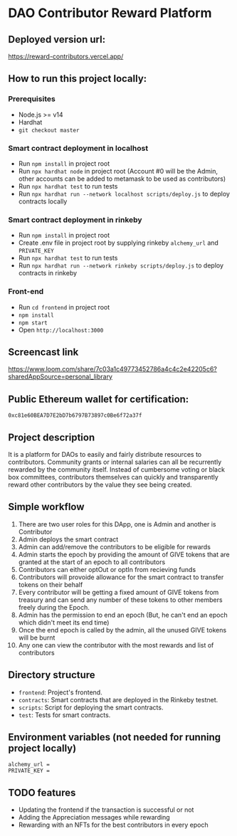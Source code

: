 # DAO Contributor Reward Platform

## Deployed version url:

https://reward-contributors.vercel.app/

## How to run this project locally:

### Prerequisites

- Node.js >= v14
- Hardhat
- `git checkout master`

### Smart contract deployment in localhost

- Run `npm install` in project root
- Run `npx hardhat node` in project root (Account #0 will be the Admin, other accounts can be added to metamask to be used as contributors)
- Run `npx hardhat test` to run tests
- Run `npx hardhat run --network localhost scripts/deploy.js` to deploy contracts locally


### Smart contract deployment in rinkeby

- Run `npm install` in project root 
- Create .env file in project root by supplying rinkeby `alchemy_url` and `PRIVATE_KEY`
- Run `npx hardhat test` to run tests
- Run `npx hardhat run --network rinkeby scripts/deploy.js` to deploy contracts in rinkeby

### Front-end

- Run `cd frontend` in project root
- `npm install`
- `npm start`
- Open `http://localhost:3000`

## Screencast link

https://www.loom.com/share/7c03a1c49773452786a4c4c2e42205c6?sharedAppSource=personal_library

## Public Ethereum wallet for certification:

`0xc81e60BEA7D7E2bD7b6797B73897c0Be6f72a37f`

## Project description

It is a platform for DAOs to easily and fairly distribute resources to contributors. Community grants or internal salaries can all be recurrently rewarded by the community itself. Instead of cumbersome voting or black box committees, contributors themselves can quickly and transparently reward other contributors by the value they see being created.

## Simple workflow

1. There are two user roles for this DApp, one is Admin and another is Contributor
2. Admin deploys the smart contract
3. Admin can add/remove the contributors to be eligible for rewards
4. Admin starts the epoch by providing the amount of GIVE tokens that are granted at the start of an epoch to all contributors
5. Contributors can either optOut or optIn from recieving funds
6. Contributors will provoide allowance for the smart contract to transfer tokens on their behalf
7. Every contributor will be getting a fixed amount of GIVE tokens from treasury and can send any number of these tokens to other members freely during the Epoch.
8. Admin has the permission to end an epoch (But, he can't end an epoch which didn't meet its end time)
9. Once the end epoch is called by the admin, all the unused GIVE tokens will be burnt
10. Any one can view the contributor with the most rewards and list of contributors

## Directory structure

- `frontend`: Project's frontend.
- `contracts`: Smart contracts that are deployed in the Rinkeby testnet.
- `scripts`: Script for deploying the smart contracts.
- `test`: Tests for smart contracts.

## Environment variables (not needed for running project locally)

```
alchemy_url = 
PRIVATE_KEY = 
```

## TODO features

- Updating the frontend if the transaction is successful or not
- Adding the Appreciation messages while rewarding
- Rewarding with an NFTs for the best contributors in every epoch
